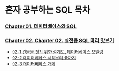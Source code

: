 # 혼자 공부하는 SQL 목차

### [Chapter 01. 데이터베이스와 SQL](https://github.com/JeHeeYu/Book-Reviews/tree/main/Language/%ED%98%BC%EC%9E%90%20%EA%B3%B5%EB%B6%80%ED%95%98%EB%8A%94%20SQL/Chapter%2001.%20%EB%8D%B0%EC%9D%B4%ED%84%B0%EB%B2%A0%EC%9D%B4%EC%8A%A4%EC%99%80%20SQL)

### [Chapter 02. Chapter 02. 실전용 SQL 미리 맛보기](https://github.com/JeHeeYu/Book-Reviews/tree/main/Language/%ED%98%BC%EC%9E%90%20%EA%B3%B5%EB%B6%80%ED%95%98%EB%8A%94%20SQL/Chapter%2002.%20%EC%8B%A4%EC%A0%84%EC%9A%A9%20SQL%20%EB%AF%B8%EB%A6%AC%20%EB%A7%9B%EB%B3%B4%EA%B8%B0)
- [02-1 건물을 짓기 위한 설계도, 데이터베이스 모델링](https://github.com/JeHeeYu/Book-Reviews/tree/main/Language/%ED%98%BC%EC%9E%90%20%EA%B3%B5%EB%B6%80%ED%95%98%EB%8A%94%20SQL/Chapter%2002.%20%EC%8B%A4%EC%A0%84%EC%9A%A9%20SQL%20%EB%AF%B8%EB%A6%AC%20%EB%A7%9B%EB%B3%B4%EA%B8%B0/02-1%20%EA%B1%B4%EB%AC%BC%EC%9D%84%20%EC%A7%93%EA%B8%B0%20%EC%9C%84%ED%95%9C%20%EC%84%A4%EA%B3%84%EB%8F%84%2C%20%EB%8D%B0%EC%9D%B4%ED%84%B0%EB%B2%A0%EC%9D%B4%EC%8A%A4%20%EB%AA%A8%EB%8D%B8%EB%A7%81)
- [02-2 데이터베이스 시작부터 끝까지](https://github.com/JeHeeYu/Book-Reviews/tree/main/Language/%ED%98%BC%EC%9E%90%20%EA%B3%B5%EB%B6%80%ED%95%98%EB%8A%94%20SQL/Chapter%2002.%20%EC%8B%A4%EC%A0%84%EC%9A%A9%20SQL%20%EB%AF%B8%EB%A6%AC%20%EB%A7%9B%EB%B3%B4%EA%B8%B0/02-2%20%EB%8D%B0%EC%9D%B4%ED%84%B0%EB%B2%A0%EC%9D%B4%EC%8A%A4%20%EC%8B%9C%EC%9E%91%EB%B6%80%ED%84%B0%20%EB%81%9D%EA%B9%8C%EC%A7%80)
- [02-3 데이터베이스 개체](https://github.com/JeHeeYu/Book-Reviews/tree/main/Language/%ED%98%BC%EC%9E%90%20%EA%B3%B5%EB%B6%80%ED%95%98%EB%8A%94%20SQL/Chapter%2002.%20%EC%8B%A4%EC%A0%84%EC%9A%A9%20SQL%20%EB%AF%B8%EB%A6%AC%20%EB%A7%9B%EB%B3%B4%EA%B8%B0/02-3%20%EB%8D%B0%EC%9D%B4%ED%84%B0%EB%B2%A0%EC%9D%B4%EC%8A%A4%20%EA%B0%9C%EC%B2%B4)
